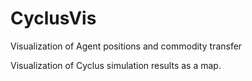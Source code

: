# CyclusVis
Visualization of Agent positions and commodity transfer

Visualization of Cyclus simulation results as a map.